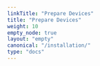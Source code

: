 ```yaml
---
linkTitle: "Prepare Devices"
title: "Prepare Devices"
weight: 10
empty_node: true
layout: "empty"
canonical: "/installation/"
type: "docs"
---
```

